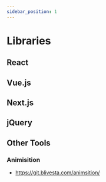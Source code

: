 ```yaml
---
sidebar_position: 1
---
```


# Libraries

## React

## Vue.js

## Next.js

## jQuery

## Other Tools

### Animisition 
- https://git.blivesta.com/animsition/ 
